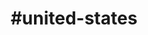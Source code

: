 ---
title: "#united-states"
hashtag: "united-states"
tags:
  - Country
  - Countries I have lived in
---